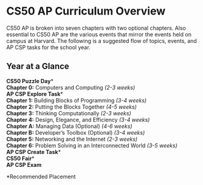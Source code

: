 # CS50 AP Curriculum Overview

CS50 AP is broken into seven chapters with two optional chapters.  Also essential to CS50 AP are the various events that mirror the events held on campus at Harvard.  The following is a suggested flow of topics, events, and AP CSP tasks for the school year.

## Year at a Glance
**CS50 Puzzle Day*** <br>
**Chapter 0:** Computers and Computing _(2-3 weeks)_<br>
**AP CSP Explore Task*** <br>
**Chapter 1:** Building Blocks of Programming _(3-4 weeks)_<br>
**Chapter 2:** Putting the Blocks Together _(4-5 weeks)_<br>
**Chapter 3:** Thinking Computationally _(2-3 weeks)_<br>
**Chapter 4:** Design, Elegance, and Efficiency _(3-4 weeks)_<br>
**Chapter A:** Managing Data (Optional) _(4-6 weeks)_<br>
**Chapter B:** Developer’s Toolbox (Optional) _(3-4 weeks)_<br>
**Chapter 5:** Networking and the Internet _(2-3 weeks)_<br>
**Chapter 6:** Problem Solving in an Interconnected World _(3-5 weeks)_<br>
**AP CSP Create Task*** <br>
**CS50 Fair*** <br>
**AP CSP Exam**

\*Recommended Placement

